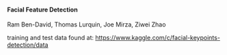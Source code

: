 #### Facial Feature Detection

Ram Ben-David, Thomas Lurquin, Joe Mirza, Ziwei Zhao

training and test data found at: https://www.kaggle.com/c/facial-keypoints-detection/data
